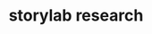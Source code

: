 ---
layout: external
redirect_url: http://storylabresearch.com
title: storylab research
categories: [academic]
tags: [academic, research assistant, web-design, wordpress]
short: Besides events organising and audio post-production, my main task as a research assistant in the StoryLab Research Institute have been to edit, maintain and update our research website that I designed in 2018.
---